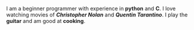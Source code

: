 I am a beginner programmer with experience in **python** and **C**. I love watching movies of _**Christopher Nolan**_ and _**Quentin Tarantino**_. I play the **guitar** and am good at **cooking**.
